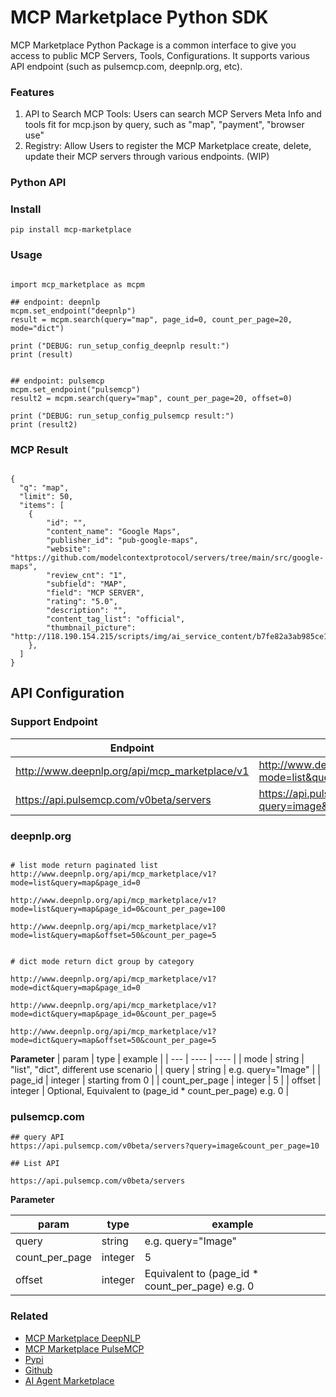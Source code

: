# MCP Marketplace Python SDK

MCP Marketplace Python Package is a common interface to give you access to public MCP Servers, Tools, Configurations. It supports various API endpoint (such as pulsemcp.com, deepnlp.org, etc).

### Features

1. API to Search MCP Tools: Users can search MCP Servers Meta Info and tools fit for mcp.json by query, such as "map", "payment", "browser use"
2. Registry: Allow Users to register the MCP Marketplace create, delete, update their MCP servers through various endpoints. (WIP)

### Python API

### Install

```
pip install mcp-marketplace

```

### Usage 

```

import mcp_marketplace as mcpm

## endpoint: deepnlp
mcpm.set_endpoint("deepnlp")
result = mcpm.search(query="map", page_id=0, count_per_page=20, mode="dict")

print ("DEBUG: run_setup_config_deepnlp result:")
print (result)


## endpoint: pulsemcp
mcpm.set_endpoint("pulsemcp")
result2 = mcpm.search(query="map", count_per_page=20, offset=0)

print ("DEBUG: run_setup_config_pulsemcp result:")
print (result2)

```

### MCP Result

```

{
  "q": "map",
  "limit": 50,
  "items": [
    {
        "id": "",
        "content_name": "Google Maps",
        "publisher_id": "pub-google-maps",
        "website": "https://github.com/modelcontextprotocol/servers/tree/main/src/google-maps",
        "review_cnt": "1",
        "subfield": "MAP",
        "field": "MCP SERVER",
        "rating": "5.0",
        "description": "",
        "content_tag_list": "official",
        "thumbnail_picture": "http://118.190.154.215/scripts/img/ai_service_content/b7fe82a3ab985ce1a953f7b4ad9c5e01.jpeg"
    },    
  ]
}
```


## API Configuration

### Support Endpoint

| Endpoint | API |  Document  |
| ---- | ---- | ---- |
| http://www.deepnlp.org/api/mcp_marketplace/v1 | http://www.deepnlp.org/api/mcp_marketplace/v1?mode=list&query=map&page_id=0&count_per_page=100 | - |
| https://api.pulsemcp.com/v0beta/servers | https://api.pulsemcp.com/v0beta/servers?query=image&count_per_page=10 | https://www.pulsemcp.com/api |

### deepnlp.org


```

# list mode return paginated list
http://www.deepnlp.org/api/mcp_marketplace/v1?mode=list&query=map&page_id=0

http://www.deepnlp.org/api/mcp_marketplace/v1?mode=list&query=map&page_id=0&count_per_page=100

http://www.deepnlp.org/api/mcp_marketplace/v1?mode=list&query=map&offset=50&count_per_page=5


# dict mode return dict group by category

http://www.deepnlp.org/api/mcp_marketplace/v1?mode=dict&query=map&page_id=0

http://www.deepnlp.org/api/mcp_marketplace/v1?mode=dict&query=map&page_id=0&count_per_page=5

http://www.deepnlp.org/api/mcp_marketplace/v1?mode=dict&query=map&offset=50&count_per_page=5

```


**Parameter**
| param | type | example |
| --- | ---- |  ---- | 
| mode |  string | "list", "dict", different use scenario |
| query |  string | e.g. query="Image" |
| page_id | integer | starting from 0 |
| count_per_page | integer |  5 |
| offset | integer | Optional, Equivalent to (page_id * count_per_page) e.g. 0 |



### pulsemcp.com

```
## query API
https://api.pulsemcp.com/v0beta/servers?query=image&count_per_page=10

## List API

https://api.pulsemcp.com/v0beta/servers
```

**Parameter**

| param | type | example |
| --- | ---- |  ---- | 
| query |  string | e.g. query="Image" |
| count_per_page | integer |  5 |
| offset | integer | Equivalent to (page_id * count_per_page) e.g. 0 |

### Related
- [MCP Marketplace DeepNLP](http://deepnlp.org/store/ai-agent/mcp-server)
- [MCP Marketplace PulseMCP](https://www.pulsemcp.com/)
- [Pypi](https://pypi.org/project/mcp-marketplace)
- [Github](https://github.com/AI-Agent-Hub/mcp-marketplace)
- [AI Agent Marketplace](http://www.deepnlp.org/store/ai-agent)




